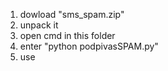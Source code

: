 1. dowload "sms_spam.zip"
2. unpack it
3. open cmd in this folder
4. enter "python podpivasSPAM.py"
5. use
